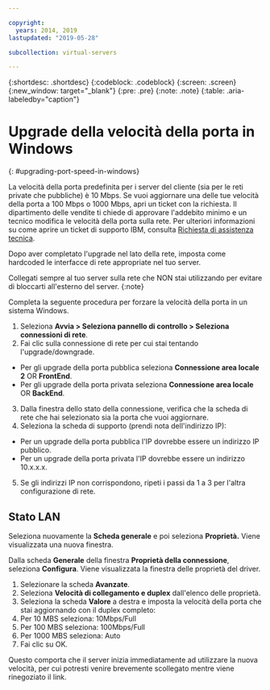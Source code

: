 ```yaml
---

copyright:
  years: 2014, 2019
lastupdated: "2019-05-28"

subcollection: virtual-servers

---
```


{:shortdesc: .shortdesc}
{:codeblock: .codeblock}
{:screen: .screen}
{:new_window: target="_blank"}
{:pre: .pre}
{:note: .note}
{:table: .aria-labeledby="caption"}

# Upgrade della velocità della porta in Windows
{: #upgrading-port-speed-in-windows}

La velocità della porta predefinita per i server del cliente (sia per le reti private che pubbliche) è 10 Mbps. Se vuoi aggiornare una delle tue velocità della porta a 100 Mbps o 1000 Mbps, apri un ticket con la richiesta. Il dipartimento delle vendite ti chiede di approvare l'addebito minimo e un tecnico modifica le velocità della porta sulla rete. Per ulteriori informazioni su come aprire un ticket di supporto IBM, consulta [Richiesta di assistenza tecnica](/docs/get-support?topic=get-support-getting-customer-support).

Dopo aver completato l'upgrade nel lato della rete, imposta come hardcoded le interfacce di rete appropriate nel tuo server.

Collegati sempre al tuo server sulla rete che NON stai utilizzando per evitare di bloccarti all'esterno del server.
{:note}

Completa la seguente procedura per forzare la velocità della porta in un sistema Windows.  

1. Seleziona **Avvia > Seleziona pannello di controllo > Seleziona connessioni di rete**.
2. Fai clic sulla connessione di rete per cui stai tentando l'upgrade/downgrade.
  * Per gli upgrade della porta pubblica seleziona **Connessione area locale 2** OR **FrontEnd**.
  * Per gli upgrade della porta privata seleziona **Connessione area locale** OR **BackEnd**.
3. Dalla finestra dello stato della connessione, verifica che la scheda di rete che hai selezionato sia la porta che vuoi aggiornare.
4. Seleziona la scheda di supporto (prendi nota dell'indirizzo IP):
  * Per un upgrade della porta pubblica l'IP dovrebbe essere un indirizzo IP pubblico.
  * Per un upgrade della porta privata l'IP dovrebbe essere un indirizzo 10.x.x.x.
5. Se gli indirizzi IP non corrispondono, ripeti i passi da 1 a 3 per l'altra configurazione di rete.

## Stato LAN

Seleziona nuovamente la **Scheda generale** e poi seleziona **Proprietà.** Viene visualizzata una nuova finestra.

Dalla scheda **Generale** della finestra **Proprietà della connessione**, seleziona **Configura**. Viene visualizzata la finestra delle proprietà del driver.

1. Selezionare la scheda **Avanzate**.
2. Seleziona **Velocità di collegamento e duplex** dall'elenco delle proprietà.
3. Seleziona la scheda **Valore** a destra e imposta la velocità della porta che stai aggiornando con il duplex completo:
  1. Per 10 MBS seleziona: 10Mbps/Full
  2. Per 100 MBS seleziona: 100Mbps/Full
  3. Per 1000 MBS seleziona: Auto
4. Fai clic su OK.  

Questo comporta che il server inizia immediatamente ad utilizzare la nuova velocità, per cui potresti venire brevemente scollegato mentre viene rinegoziato il link.
